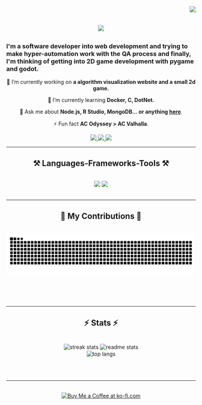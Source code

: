 <img align="right" src="https://visitor-badge.laobi.icu/badge?page_id=Pathum312.Pathum312" />

<h1 align="center">
    <img src="https://readme-typing-svg.herokuapp.com/?font=Righteous&size=35&center=true&vCenter=true&width=500&height=70&duration=4000&lines=Hi+There!+👋;+I'm+Pathum+Senanayake!;" />
</h1>

<h3>I'm a software developer into web development and trying to make hyper-automation work with the QA process and finally, I'm thinking of getting into 2D game development with pygame and godot.</h3>

<div align="center">
 
 🔭 I’m currently working on **a algorithm visualization website and a small 2d game.**
 
 🌱 I’m currently learning **Docker, C, DotNet.**

💬 Ask me about **Node.js, R Studio, MongoDB... or anything [here](https://github.com/Pathum312/Pathum312/issues)**.

⚡ Fun fact **AC Odyssey > AC Valhalla**.

 </div>

 <div align="center"> 
  <a href="mailto:pathumsenanayake@proton.me">
    <img src="https://img.shields.io/badge/ProtonMail-333333?style=for-the-badge&logo=protonmail&logoColor=aqua" />
  </a>
  <a href="https://linkedin.com/in/pathum-senanayake" target="_blank">
    <img src="https://img.shields.io/badge/LinkedIn-0077B5?style=for-the-badge&logo=linkedin&logoColor=white" target="_blank" />
  </a>
  <a href="pinkz.blog" target="_blank">
     <img src="https://img.shields.io/badge/Portfolio-E6559D?style=for-the-badge&logo=google-chrome&logoColor=white" target="_blank" />
  </a>
</div>

 <hr/>
 
<h2 align="center">⚒️ Languages-Frameworks-Tools ⚒️</h2>
<br/>
<div align="center">
    <img src="https://skillicons.dev/icons?i=prisma,sequelize,mongodb,firebase,nextjs,nuxtjs,react,expressjs,nodejs,javascript,css,html" />
    <img src="https://skillicons.dev/icons?i=python,java,r,mysql,typescript,php,laravel,svelte,angular,tailwind,selenium,jest,figma,postman,git" /><br>
</div>

<br/>
<hr/>

<div align="center">
  <h2>🐍 My Contributions 🐍</h2>
  <br>
  <img alt="snake eating my contributions" src="https://raw.githubusercontent.com/Pathum312/Pathum312/output/github-contribution-grid-snake.svg" />
  
  <br/><br/><br/>
</div>

<hr/>

<h2 align="center">⚡ Stats ⚡</h2>
<br>
<div align=center>
  <img width=390 src="https://github-readme-streak-stats.herokuapp.com/?user=pathum312&" alt="streak stats"/>
  <img width=390 src="https://github-readme-stats.vercel.app/api?username=pathum312&show_icons=true&locale=en" alt="readme stats" />
  <br/>
  <img width=325 align="center" src="https://github-readme-stats.vercel.app/api/top-langs?username=pathum312&show_icons=true&locale=en&layout=compact" alt="top langs" />
</div>

<br/><br/>

<hr/>

<br/>

<div align="center">
<a href='https://www.buymeacoffee.com/pathum312' target='_blank'><img height='64' style='border:0px;height:64px;' src='https://storage.ko-fi.com/cdn/kofi1.png?v=3' border='0' alt='Buy Me a Coffee at ko-fi.com' /></a>
</div>

<br/>
